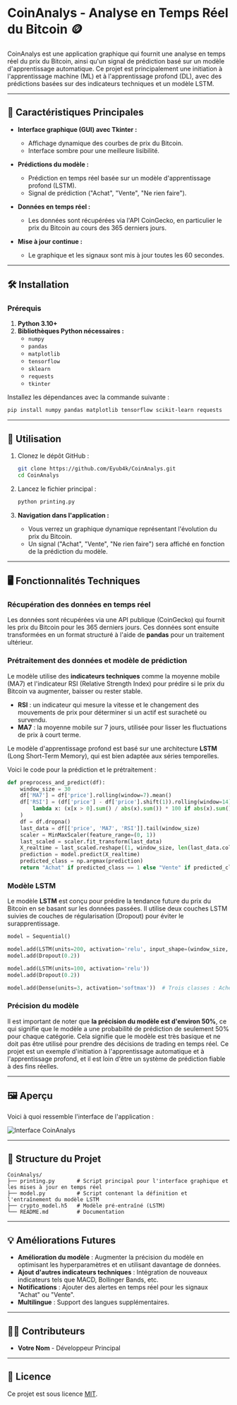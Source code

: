 
# CoinAnalys - Analyse en Temps Réel du Bitcoin 🪙

CoinAnalys est une application graphique qui fournit une analyse en temps réel du prix du Bitcoin, ainsi qu'un signal de prédiction basé sur un modèle d'apprentissage automatique. Ce projet est principalement une initiation à l'apprentissage machine (ML) et à l'apprentissage profond (DL), avec des prédictions basées sur des indicateurs techniques et un modèle LSTM.

---

## 🎨 Caractéristiques Principales

- **Interface graphique (GUI) avec Tkinter :**
  - Affichage dynamique des courbes de prix du Bitcoin.
  - Interface sombre pour une meilleure lisibilité.
  
- **Prédictions du modèle :**
  - Prédiction en temps réel basée sur un modèle d'apprentissage profond (LSTM).
  - Signal de prédiction ("Achat", "Vente", "Ne rien faire").
  
- **Données en temps réel :**
  - Les données sont récupérées via l'API CoinGecko, en particulier le prix du Bitcoin au cours des 365 derniers jours.
  
- **Mise à jour continue :**
  - Le graphique et les signaux sont mis à jour toutes les 60 secondes.

---

## 🛠️ Installation

### Prérequis
1. **Python 3.10+**
2. **Bibliothèques Python nécessaires :**
   - `numpy`
   - `pandas`
   - `matplotlib`
   - `tensorflow`
   - `sklearn`
   - `requests`
   - `tkinter`

Installez les dépendances avec la commande suivante :

```bash
pip install numpy pandas matplotlib tensorflow scikit-learn requests
```

---

## 🚀 Utilisation

1. Clonez le dépôt GitHub :
   ```bash
   git clone https://github.com/Eyub4k/CoinAnalys.git
   cd CoinAnalys
   ```

2. Lancez le fichier principal :
   ```bash
   python printing.py
   ```

3. **Navigation dans l'application :**
   - Vous verrez un graphique dynamique représentant l'évolution du prix du Bitcoin.
   - Un signal ("Achat", "Vente", "Ne rien faire") sera affiché en fonction de la prédiction du modèle.

---

## 🖥️ Fonctionnalités Techniques

### Récupération des données en temps réel

Les données sont récupérées via une API publique (CoinGecko) qui fournit les prix du Bitcoin pour les 365 derniers jours. Ces données sont ensuite transformées en un format structuré à l'aide de **pandas** pour un traitement ultérieur.

### Prétraitement des données et modèle de prédiction

Le modèle utilise des **indicateurs techniques** comme la moyenne mobile (MA7) et l'indicateur RSI (Relative Strength Index) pour prédire si le prix du Bitcoin va augmenter, baisser ou rester stable.

- **RSI** : un indicateur qui mesure la vitesse et le changement des mouvements de prix pour déterminer si un actif est suracheté ou survendu.
- **MA7** : la moyenne mobile sur 7 jours, utilisée pour lisser les fluctuations de prix à court terme.

Le modèle d'apprentissage profond est basé sur une architecture **LSTM** (Long Short-Term Memory), qui est bien adaptée aux séries temporelles.

Voici le code pour la prédiction et le prétraitement :

```python
def preprocess_and_predict(df):
    window_size = 30
    df['MA7'] = df['price'].rolling(window=7).mean()
    df['RSI'] = (df['price'] - df['price'].shift(1)).rolling(window=14).apply(
        lambda x: (x[x > 0].sum() / abs(x).sum()) * 100 if abs(x).sum() != 0 else 50
    )
    df = df.dropna()
    last_data = df[['price', 'MA7', 'RSI']].tail(window_size)
    scaler = MinMaxScaler(feature_range=(0, 1))
    last_scaled = scaler.fit_transform(last_data)
    X_realtime = last_scaled.reshape((1, window_size, len(last_data.columns)))
    prediction = model.predict(X_realtime)
    predicted_class = np.argmax(prediction)
    return "Achat" if predicted_class == 1 else "Vente" if predicted_class == 0 else "Ne rien faire"
```

### Modèle LSTM

Le modèle **LSTM** est conçu pour prédire la tendance future du prix du Bitcoin en se basant sur les données passées. Il utilise deux couches LSTM suivies de couches de régularisation (Dropout) pour éviter le surapprentissage.

```python
model = Sequential()

model.add(LSTM(units=200, activation='relu', input_shape=(window_size, len(features)), return_sequences=True))
model.add(Dropout(0.2))

model.add(LSTM(units=100, activation='relu'))
model.add(Dropout(0.2))

model.add(Dense(units=3, activation='softmax'))  # Trois classes : Acheter, Vendre, Ne rien faire
```

### Précision du modèle

Il est important de noter que **la précision du modèle est d'environ 50%**, ce qui signifie que le modèle a une probabilité de prédiction de seulement 50% pour chaque catégorie. Cela signifie que le modèle est très basique et ne doit pas être utilisé pour prendre des décisions de trading en temps réel. Ce projet est un exemple d'initiation à l'apprentissage automatique et à l'apprentissage profond, et il est loin d'être un système de prédiction fiable à des fins réelles.

---

## 🖼️ Aperçu

Voici à quoi ressemble l'interface de l'application :

![Interface CoinAnalys](https://via.placeholder.com/800x400.png?text=Interface+Graphique+Bitcoin)

---

## 📂 Structure du Projet

```
CoinAnalys/
├── printing.py       # Script principal pour l'interface graphique et les mises à jour en temps réel
├── model.py          # Script contenant la définition et l'entraînement du modèle LSTM
├── crypto_model.h5   # Modèle pré-entraîné (LSTM)
└── README.md         # Documentation
```

---

## 💡 Améliorations Futures

- **Amélioration du modèle** : Augmenter la précision du modèle en optimisant les hyperparamètres et en utilisant davantage de données.
- **Ajout d'autres indicateurs techniques** : Intégration de nouveaux indicateurs tels que MACD, Bollinger Bands, etc.
- **Notifications** : Ajouter des alertes en temps réel pour les signaux "Achat" ou "Vente".
- **Multilingue** : Support des langues supplémentaires.

---

## 🧑‍💻 Contributeurs

- **Votre Nom** - Développeur Principal

---

## 📜 Licence

Ce projet est sous licence [MIT](LICENSE).
